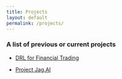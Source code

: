 ```yaml
---
title: Projects
layout: default
permalink: /projects/
---
```


### A list of previous or current projects

- [DRL for Financial Trading](https://kostis-s-z.github.io/projects/financial_rl)

- [Project Jag.AI](https://kostis-s-z.github.io/projects/Jag.AI)
